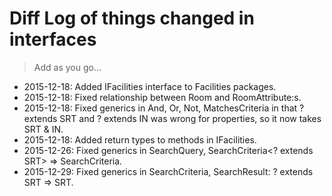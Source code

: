 # Diff Log of things changed in interfaces

> Add as you go...

+ 2015-12-18: Added IFacilities interface to Facilities packages.
+ 2015-12-18: Fixed relationship between Room and RoomAttribute:s.
+ 2015-12-18: Fixed generics in And, Or, Not, MatchesCriteria in that ? extends SRT and ? extends IN was wrong for properties, so it now takes SRT & IN.
+ 2015-12-18: Added return types to methods in IFacilities.
+ 2015-12-26: Fixed generics in SearchQuery, SearchCriteria<? extends SRT> => SearchCriteria<SRT>.
+ 2015-12-29: Fixed generics in SearchCriteria, SearchResult: ? extends SRT => SRT.